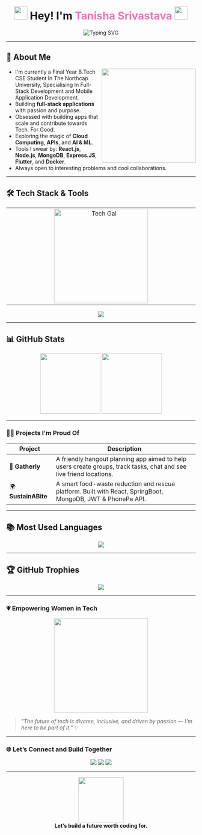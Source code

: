 <h1 align="center">
 <img src="https://media.giphy.com/media/juua9i2c2fA0AIp2iq/giphy.gif" width="35" />
  Hey! I'm <span style="color:#F472B6;">Tanisha Srivastava</span> 
  <img src="https://media.giphy.com/media/hvRJCLFzcasrR4ia7z/giphy.gif" width="35"/>
</h1>

<p align="center">
  <img src="https://readme-typing-svg.demolab.com?font=Fira+Code&duration=2500&pause=1000&color=F78FB3&center=true&vCenter=true&width=435&lines=A+Curious+Technophile+%F0%9F%94%8C;Full+Stack+Developer+%F0%9F%9A%80;Open+Source+Contributor;Lifelong+Learner+%E2%9C%A8;Cloud+%7C+Flutter+%7C+Node.Js+%7C+React.Js" alt="Typing SVG" />
</p>

---

## 🌟 About Me

<img align="right" src="https://media.giphy.com/media/L8K62iTDkzGX6/giphy.gif" width="250" width="240" />

- I'm currently a Final Year B.Tech CSE Student In The Northcap University, Specialising In Full- Stack Development and Mobile Application Development.
- Building **full-stack applications** with passion and purpose.
- Obsessed with building apps that scale and contribute towards Tech. For Good.
- Exploring the magic of **Cloud Computing**, **APIs**, and **AI & ML**.
- Tools I swear by: **React.js**, **Node.js**, **MongoDB**, **Express.JS**, **Flutter**, and **Docker**.
- Always open to interesting problems and cool collaborations.

---

## 🛠️ Tech Stack & Tools

<div align="center">
  <table>
    <tr>
      <!-- GIF Column -->
      <td width="40%" align="center" valign="middle">
        <img src="https://media.giphy.com/media/v1.Y2lkPWVjZjA1ZTQ3dDZ1NDYyZ3dxMmdvNDA0cDMwMGt4M3oxdm0wd2plY2FkMmJrbGwxaiZlcD12MV9naWZzX3NlYXJjaCZjdD1n/rOdtJJS9Xf4TYx2aT8/giphy.gif" width="250" alt="Tech Gal" />
      </td>
        </tr>
  </table>
</div>
<p align="center">
  <img src="https://skillicons.dev/icons?i=js,java,py,kali,ts,vite,react,redux,materialui,nextjs,nodejs,npm,yarn,express,maven,tailwind,flutter,figma,dart,androidstudio,html,css,dotnet,mongodb,mysql,hibernate,postgresql,bootstrap,c,firebase,vercel,eclipse,git,docker,postman,vercel,git,linux,gcp,vscode,visualstudio&perline=8" />
</p>

---

## 📊 GitHub Stats

<p align="center">
  <img src="https://github-readme-stats.vercel.app/api?username=tanisha-srivastava&show_icons=true&theme=tokyonight&hide_border=true" height="160"/>
  <img src="https://github-readme-streak-stats.herokuapp.com/?user=tanisha-srivastava&theme=tokyonight&hide_border=true" height="160"/>
</p>

---
### 👩‍💻 Projects I'm Proud Of

| Project | Description |
|--------|-------------|
| 💬 **Gatherly** | A friendly hangout planning app aimed to help users create groups, track tasks, chat and see live friend locations. |
| 🌍 **SustainABite** | A smart food-waste reduction and rescue platform. Built with React, SpringBoot, MongoDB, JWT & PhonePe API. |


---

## 📚 Most Used Languages

<p align="center">
  <img src="https://github-readme-stats.vercel.app/api/top-langs/?username=tanisha-srivastava&layout=compact&theme=radical&langs_count=10&hide_border=true&card_width=600" />
</p>

---

## 🏆 GitHub Trophies

<p align="center">
  <img src="https://github-profile-trophy.vercel.app/?username=tanisha-srivastava&theme=radical&column=6&margin-w=15&margin-h=15" />
</p>

---
### 💗 Empowering Women in Tech

<p align="center">
  <img src="https://media.giphy.com/media/v1.Y2lkPWVjZjA1ZTQ3cXR6a200dTBpamVxcGtpaWR0aHh3eDY1eWkyaXJ5cmRvbHlvZ2x2dSZlcD12MV9naWZzX3NlYXJjaCZjdD1n/L05RKm5maaltZAkajd/giphy.gif" width="250"/>
</p>

> _"The future of tech is diverse, inclusive, and driven by passion — I'm here to be part of it."_ ✨

---

### 🌐 Let’s Connect and Build Together

<p align="center">
  <a href="https://www.linkedin.com/in/tanisha-srivastavaa/"><img src="https://img.shields.io/badge/LinkedIn-%230077B5?style=for-the-badge&logo=linkedin&logoColor=white" /></a>
  <a href="mailto:srivastavatanisha94@gmail.com"><img src="https://img.shields.io/badge/Gmail-D14836?style=for-the-badge&logo=gmail&logoColor=white" /></a>
  <a href="https://github.com/tanishasrivastava"><img src="https://img.shields.io/badge/GitHub-181717?style=for-the-badge&logo=github&logoColor=white" /></a>
</p>

---

<p align="center">
  <img src="https://media.giphy.com/media/26tn33aiTi1jkl6H6/giphy.gif" width="120px"/><br/>
  <strong>Let’s build a future worth coding for.</strong>
</p>
